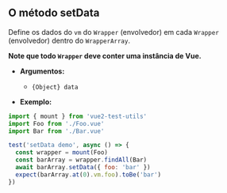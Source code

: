 ## O método setData

Define os dados do `vm` do `Wrapper` (envolvedor) em cada `Wrapper` (envolvedor) dentro do `WrapperArray`.

**Note que todo `Wrapper` deve conter uma instância de Vue.**

- **Argumentos:**

  - `{Object} data`

- **Exemplo:**

```js
import { mount } from 'vue2-test-utils'
import Foo from './Foo.vue'
import Bar from './Bar.vue'

test('setData demo', async () => {
  const wrapper = mount(Foo)
  const barArray = wrapper.findAll(Bar)
  await barArray.setData({ foo: 'bar' })
  expect(barArray.at(0).vm.foo).toBe('bar')
})
```
